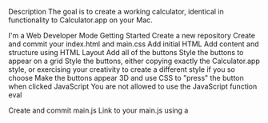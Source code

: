 Description
The goal is to create a working calculator, identical in functionality to Calculator.app on your Mac.

I'm a Web Developer Mode
Getting Started
Create a new repository
Create and commit your index.html and main.css
Add initial HTML
Add content and structure using HTML
Layout
Add all of the buttons
Style the buttons to appear on a grid
Style the buttons, either copying exactly the Calculator.app style, or exercising your creativity to create a different style if you so choose
Make the buttons appear 3D and use CSS to "press" the button when clicked
JavaScript
You are not allowed to use the JavaScript function eval

Create and commit main.js
Link to your main.js using a <script> tag.
Write an alert inside your main.js to ensure that your file is linked properly; it should alert "hello" when you refresh the page
For the following, use the code from Eloquent JavaScript to handle click events:

Define a function named pushNumber that alert()s the number associated with its event argument when called; add this function as an event listener for the number buttons
Define a function named pushOperator that alert()s the operator (+, -, *, /, C) associated with its event argument when called; add this function as an event listener for the operator buttons
Define a function named calculate that alerts() = when pressed; add this function as an event listener for the = button
Define a variable calculation pointing to an empty array
Using Array.prototype.push, perform actions on the calculation variable when numbers and operators are pressed
Using a for loop, alert() the calculation when = is pressed
Make the numbers and calculations appear on the calculator display
Hey, Mikey, I Think He Likes It Mode
Add the following functions to your calculator:
A button to flip between positive and negative
A decimal point (Hint: you can add a decimal point to a String, then change the String into a Number)
Scientific calculator functions
square
cube
arbitrary exponent
square root
cube root
arbitrary root
log
sin
cos
tan
sinh
cosh
tanh
Scientific calculator values
pi
e
Caffeinated Mode
Scientific calculator memory functions
mc
m+
m-
mr
Make the calculator responsive so that when the browser is mobile size, the scientific functions disappear